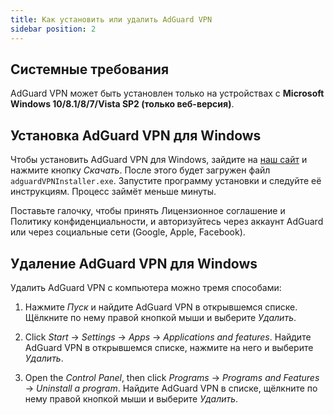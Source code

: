 ```yaml
---
title: Как установить или удалить AdGuard VPN
sidebar position: 2
---
```



## Системные требования

AdGuard VPN может быть установлен только на устройствах с **Microsoft Windows 10/8.1/8/7/Vista SP2 (только веб-версия)**.


## Установка AdGuard VPN для Windows

Чтобы установить AdGuard VPN для Windows, зайдите на [наш сайт](https://adguard-vpn.com/en/welcome.html) и нажмите кнопку *Скачать*. После этого будет загружен файл `adguardVPNInstaller.exe`. Запустите программу установки и следуйте её инструкциям. Процесс займёт меньше минуты.

Поставьте галочку, чтобы принять Лицензионное соглашение и Политику конфиденциальности, и авторизуйтесь через аккаунт AdGuard или через социальные сети (Google, Apple, Facebook).


## Удаление AdGuard VPN для Windows

Удалить AdGuard VPN с компьютера можно тремя способами:

1. Нажмите *Пуск* и найдите AdGuard VPN в открывшемся списке. Щёлкните по нему правой кнопкой мыши и выберите *Удалить*.

2. Click *Start* → *Settings* → *Apps* → *Applications and features*. Найдите AdGuard VPN в открывшемся списке, нажмите на него и выберите *Удалить*.

3. Open the *Control Panel*, then click *Programs* → *Programs and Features* → *Uninstall a program*. Найдите AdGuard VPN в списке, щёлкните по нему правой кнопкой мыши и выберите *Удалить*.